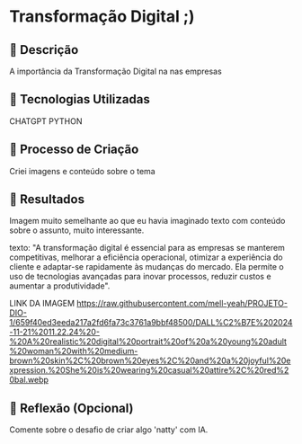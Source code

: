 # Transformação Digital ;)
## 📒 Descrição
A importância da Transformação Digital na nas empresas

## 🤖 Tecnologias Utilizadas
CHATGPT
PYTHON

## 🧐 Processo de Criação
Criei imagens e conteúdo sobre o tema

## 🚀 Resultados

Imagem muito semelhante ao que eu havia imaginado
texto com conteúdo sobre o assunto, muito interessante.

texto:
"A transformação digital é essencial para as empresas se manterem competitivas, melhorar a eficiência operacional, otimizar a experiência do cliente e adaptar-se rapidamente às mudanças do mercado. Ela permite o uso de tecnologias avançadas para inovar processos, reduzir custos e aumentar a produtividade".

LINK DA IMAGEM
https://raw.githubusercontent.com/mell-yeah/PROJETO-DIO-1/659f40ed3eeda217a2fd6fa73c3761a9bbf48500/DALL%C2%B7E%202024-11-21%2011.22.24%20-%20A%20realistic%20digital%20portrait%20of%20a%20young%20adult%20woman%20with%20medium-brown%20skin%2C%20brown%20eyes%2C%20and%20a%20joyful%20expression.%20She%20is%20wearing%20casual%20attire%2C%20red%20bal.webp


## 💭 Reflexão (Opcional)
Comente sobre o desafio de criar algo 'natty' com IA.
